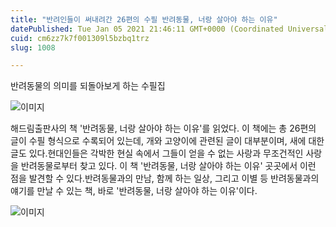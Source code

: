 ```yaml
---
title: "반려인들이 써내려간 26편의 수필 반려동물, 너랑 살아야 하는 이유"
datePublished: Tue Jan 05 2021 21:46:11 GMT+0000 (Coordinated Universal Time)
cuid: cm6zz7k7f001309l5bzbq1trz
slug: 1008

---
```



반려동물의 의미를 되돌아보게 하는 수필집

![이미지](https://cdn.hashnode.com/res/hashnode/image/upload/v1739247757124/508160c3-b529-47d5-b720-5a619287574c.jpeg)

해드림출판사의 책 '반려동물, 너랑 살아야 하는 이유'를 읽었다. 이 책에는 총 26편의 글이 수필 형식으로 수록되어 있는데, 개와 고양이에 관련된 글이 대부분이며, 새에 대한 글도 있다.현대인들은 각박한 현실 속에서 그들이 얻을 수 없는 사랑과 무조건적인 사랑을 반려동물로부터 찾고 있다. 이 책 '반려동물, 너랑 살아야 하는 이유' 곳곳에서 이런 점을 발견할 수 있다.반려동물과의 만남, 함께 하는 일상, 그리고 이별 등 반려동물과의 얘기를 만날 수 있는 책, 바로 '반려동물, 너랑 살아야 하는 이유'이다.

![이미지](https://cdn.hashnode.com/res/hashnode/image/upload/v1739247758353/d3b7ff6e-b6a5-4660-baad-702cacc7cb3a.jpeg)